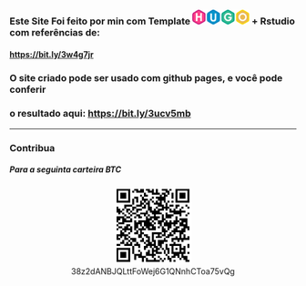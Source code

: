 
### Este Site Foi feito por min com Template <img src="https://raw.githubusercontent.com/gohugoio/gohugoioTheme/master/static/images/hugo-logo-wide.svg?sanitize=true" alt="Hugo" width="100">  + Rstudio com referências de:
#### https://bit.ly/3w4g7jr

###  O site criado pode ser usado com github pages, e você pode conferir
### o resultado aqui: https://bit.ly/3ucv5mb

---
### Contribua 
##### Para a seguinta carteira BTC

<div align="center">

![38z2dANBJQLttFoWej6G1QNnhCToa75vQg](/img/donate.png)\
38z2dANBJQLttFoWej6G1QNnhCToa75vQg

</div>